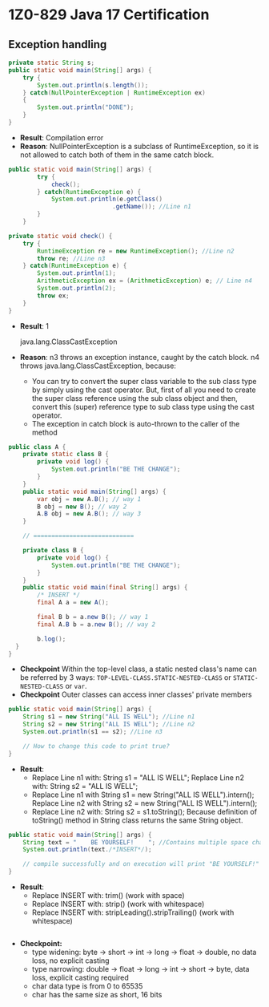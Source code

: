# 1Z0-829 Java 17 Certification

## Exception handling

```java
private static String s;
public static void main(String[] args) {
    try {
        System.out.println(s.length());
    } catch(NullPointerException | RuntimeException ex)
    {
        System.out.println("DONE");
    }
}
```

- **Result**: Compilation error
- **Reason**: NullPointerException is a subclass of RuntimeException, so it is not allowed to catch both of them in the same catch block.

```java
public static void main(String[] args) {
        try {
            check();
        } catch(RuntimeException e) {
            System.out.println(e.getClass()
                             .getName()); //Line n1
        }
    }

private static void check() {
    try {
        RuntimeException re = new RuntimeException(); //Line n2
        throw re; //Line n3
    } catch(RuntimeException e) {
        System.out.println(1);
        ArithmeticException ex = (ArithmeticException) e; // Line n4
        System.out.println(2);
        throw ex;
    }
}
```

- **Result**:
  1

  java.lang.ClassCastException

- **Reason**: n3 throws an exception instance, caught by the catch block. n4 throws java.lang.ClassCastException, because:
  - You can try to convert the super class variable to the sub class type by simply using the cast operator. But, first of all you need to create the super class reference using the sub class object and then, convert this (super) reference type to sub class type using the cast operator.
  - The exception in catch block is auto-thrown to the caller of the method

```java
public class A {
    private static class B {
        private void log() {
            System.out.println("BE THE CHANGE");
        }
    }
    public static void main(String[] args) {
        var obj = new A.B(); // way 1
        B obj = new B(); // way 2
        A.B obj = new A.B(); // way 3
    }

    // ============================

    private class B {
        private void log() {
            System.out.println("BE THE CHANGE");
        }
    }
    public static void main(final String[] args) {
        /* INSERT */
        final A a = new A();

        final B b = a.new B(); // way 1
        final A.B b = a.new B(); // way 2

        b.log();
  }
}
```

- **Checkpoint** Within the top-level class, a static nested class's name can be referred by 3 ways: `TOP-LEVEL-CLASS.STATIC-NESTED-CLASS` or `STATIC-NESTED-CLASS` or `var`.
- **Checkpoint** Outer classes can access inner classes' private members

```java
public static void main(String[] args) {
    String s1 = new String("ALL IS WELL"); //Line n1
    String s2 = new String("ALL IS WELL"); //Line n2
    System.out.println(s1 == s2); //Line n3

    // How to change this code to print true?
}
```

- **Result**:
  - Replace Line n1 with: String s1 = "ALL IS WELL"; Replace Line n2 with: String s2 = "ALL IS WELL";
  - Replace Line n1 with String s1 = new String("ALL IS WELL").intern(); Replace Line n2 with String s2 = new String("ALL IS WELL").intern();
  - Replace Line n2 with: String s2 = s1.toString(); Because definition of toString() method in String class returns the same String object.

```java
public static void main(String[] args) {
    String text = "    BE YOURSELF!    "; //Contains multiple space characters
    System.out.println(text./*INSERT*/);

    // compile successfully and on execution will print "BE YOURSELF!" on to the console?
}
```

- **Result**:
  - Replace INSERT with: trim() (work with space)
  - Replace INSERT with: strip() (work with whitespace)
  - Replace INSERT with: stripLeading().stripTrailing() (work with whitespace)

```java

```

- **Checkpoint:**
  - type widening: byte -> short -> int -> long -> float -> double, no data loss, no explicit casting
  - type narrowing: double -> float -> long -> int -> short -> byte, data loss, explicit casting required
  - char data type is from 0 to 65535
  - char has the same size as short, 16 bits
